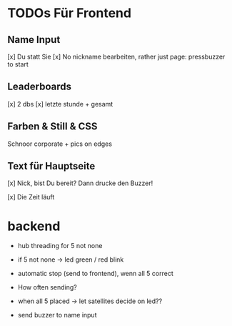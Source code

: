 # TODOs Für Frontend

## Name Input
[x] Du statt Sie 
[x] No nickname bearbeiten, rather just page: pressbuzzer to start
## Leaderboards

[x] 2 dbs 
[x] letzte stunde + gesamt

## Farben & Still & CSS
Schnoor corporate + pics on edges
## Text für Hauptseite

[x] Nick, bist Du bereit? Dann drucke den Buzzer!

[x] Die Zeit läuft

# backend

- hub threading for 5 not none
- if 5 not none -> led green / red blink
- automatic stop (send to frontend), wenn all 5 correct
- How often sending? 
- when all 5 placed -> let satellites decide on led??

- send buzzer to name input